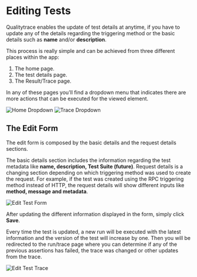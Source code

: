 # Editing Tests

Qualitytrace enables the update of test details at anytime, if you have to update any of the details regarding the triggering method or the basic details such as **name** and/or **description**.

This process is really simple and can be achieved from three different places within the app:
1. The home page.
2. The test details page.
3. The Result/Trace page.

In any of these pages you'll find a dropdown menu that indicates there are more actions that can be executed for the viewed element.

![Home Dropdown](../img/edit-test-home-dropdown.png)
![Trace Dropdown](../img/edit-test-trace-dropdown.png)

## The Edit Form

The edit form is composed by the basic details and the request details sections.

The basic details section includes the information regarding the test metadata like **name, description, Test Suite (future)**.
Request details is a changing section depending on which triggering method was used to create the request. For example, if the test was created using the RPC triggering method instead of HTTP, the request details will show different inputs like **method, message and metadata**.

![Edit Test Form](../img/edit-test-form.png)

After updating the different information displayed in the form, simply click **Save**.

Every time the test is updated, a new run will be executed with the latest information and the version of the test will increase by one.
Then you will be redirected to the run/trace page where you can determine if any of the previous assertions has failed, the trace was changed or other updates from the trace.

![Edit Test Trace](../img/edit-test-trace.png)